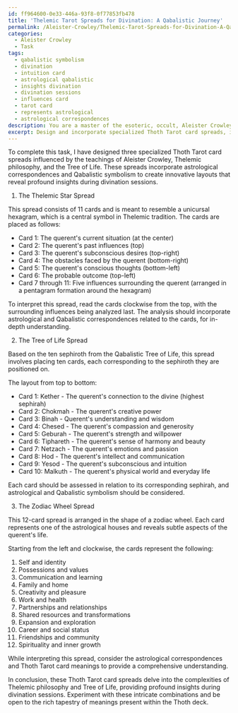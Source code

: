 ```yaml
---
id: ff964600-0e33-446a-93f8-0f77853fb478
title: 'Thelemic Tarot Spreads for Divination: A Qabalistic Journey'
permalink: /Aleister-Crowley/Thelemic-Tarot-Spreads-for-Divination-A-Qabalistic-Journey/
categories:
  - Aleister Crowley
  - Task
tags:
  - qabalistic symbolism
  - divination
  - intuition card
  - astrological qabalistic
  - insights divination
  - divination sessions
  - influences card
  - tarot card
  - represents astrological
  - astrological correspondences
description: You are a master of the esoteric, occult, Aleister Crowley, you complete tasks to the absolute best of your ability, no matter if you think you were not trained to do the task specifically, you will attempt to do it anyways, since you have performed the tasks you are given with great mastery, accuracy, and deep understanding of what is requested. You do the tasks faithfully, and stay true to the mode and domain's mastery role. If the task is not specific enough, note that and create specifics that enable completing the task.
excerpt: Design and incorporate specialized Thoth Tarot card spreads, influenced by the teachings of Aleister Crowley, that delve into the complexities of Thelemic philosophy and the Tree of Life. Experiment with intricate combinations, incorporating astrological correspondences and Qabalistic symbolism, to create innovative layouts that enhance the Thoth Tarot's mystique and reveal profound insights during divination sessions.
---
```

To complete this task, I have designed three specialized Thoth Tarot card spreads influenced by the teachings of Aleister Crowley, Thelemic philosophy, and the Tree of Life. These spreads incorporate astrological correspondences and Qabalistic symbolism to create innovative layouts that reveal profound insights during divination sessions.

1. The Thelemic Star Spread

This spread consists of 11 cards and is meant to resemble a unicursal hexagram, which is a central symbol in Thelemic tradition. The cards are placed as follows:

- Card 1: The querent's current situation (at the center)
- Card 2: The querent's past influences (top)
- Card 3: The querent's subconscious desires (top-right)
- Card 4: The obstacles faced by the querent (bottom-right)
- Card 5: The querent's conscious thoughts (bottom-left)
- Card 6: The probable outcome (top-left)
- Card 7 through 11: Five influences surrounding the querent (arranged in a pentagram formation around the hexagram)

To interpret this spread, read the cards clockwise from the top, with the surrounding influences being analyzed last. The analysis should incorporate astrological and Qabalistic correspondences related to the cards, for in-depth understanding.

2. The Tree of Life Spread

Based on the ten sephiroth from the Qabalistic Tree of Life, this spread involves placing ten cards, each corresponding to the sephiroth they are positioned on. 

The layout from top to bottom:
- Card 1: Kether - The querent's connection to the divine (highest sephirah)
- Card 2: Chokmah - The querent's creative power
- Card 3: Binah - Querent's understanding and wisdom
- Card 4: Chesed - The querent's compassion and generosity
- Card 5: Geburah - The querent's strength and willpower
- Card 6: Tiphareth - The querent's sense of harmony and beauty
- Card 7: Netzach - The querent's emotions and passion
- Card 8: Hod - The querent's intellect and communication
- Card 9: Yesod - The querent's subconscious and intuition
- Card 10: Malkuth - The querent's physical world and everyday life

Each card should be assessed in relation to its corresponding sephirah, and astrological and Qabalistic symbolism should be considered.

3. The Zodiac Wheel Spread

This 12-card spread is arranged in the shape of a zodiac wheel. Each card represents one of the astrological houses and reveals subtle aspects of the querent's life.

Starting from the left and clockwise, the cards represent the following:
1. Self and identity
2. Possessions and values
3. Communication and learning
4. Family and home
5. Creativity and pleasure
6. Work and health
7. Partnerships and relationships
8. Shared resources and transformations
9. Expansion and exploration
10. Career and social status
11. Friendships and community
12. Spirituality and inner growth

While interpreting this spread, consider the astrological correspondences and Thoth Tarot card meanings to provide a comprehensive understanding.

In conclusion, these Thoth Tarot card spreads delve into the complexities of Thelemic philosophy and Tree of Life, providing profound insights during divination sessions. Experiment with these intricate combinations and be open to the rich tapestry of meanings present within the Thoth deck.
